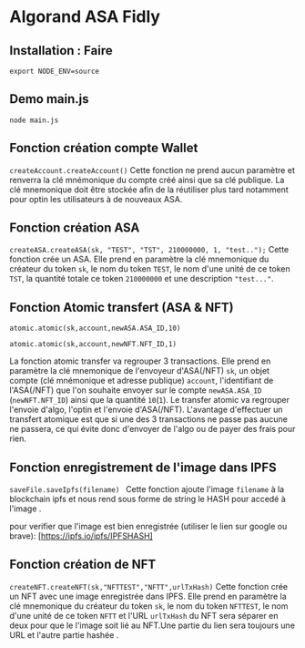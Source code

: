 # Algorand ASA Fidly

## Installation : Faire

```export NODE_ENV=source```

## Demo main.js

```node main.js```

## Fonction création compte Wallet

```createAccount.createAccount()```
Cette fonction ne prend aucun paramètre et renverra la clé mnémonique du compte créé ainsi que sa clé publique. La clé mnemonique doit être stockée afin de la réutiliser plus tard notamment pour optin les utilisateurs à de nouveaux ASA.

## Fonction création ASA

```createASA.createASA(sk, "TEST", "TST", 210000000, 1, "test..");```
Cette fonction crée un ASA. Elle prend en paramètre la clé mnemonique du créateur du token `sk`, le nom du token `TEST`, le nom d'une unité de ce token `TST`, la quantité totale ce token `210000000` et une description `"test..."`.

## Fonction Atomic transfert (ASA & NFT)

```atomic.atomic(sk,account,newASA.ASA_ID,10)```

```atomic.atomic(sk,account,newNFT.NFT_ID,1)```

La fonction atomic transfer va regrouper 3 transactions. Elle prend en paramètre la clé mnemonique de l'envoyeur d'ASA(/NFT) `sk`, un objet compte (clé mnémonique et adresse publique) `account`, l'identifiant de l'ASA(/NFT) que l'on souhaite envoyer sur le compte `newASA.ASA_ID` (`newNFT.NFT_ID`) ainsi que la quantité `10`(`1`). Le transfer atomic va regrouper l'envoie d'algo, l'optin et l'envoie d'ASA(/NFT). L'avantage d'effectuer un transfert atomique est que si une des 3 transactions ne passe pas aucune ne passera, ce qui évite donc d'envoyer de l'algo ou de payer des frais pour rien.

## Fonction enregistrement de l'image dans IPFS

```saveFile.saveIpfs(filename) ```
Cette fonction ajoute l'image ```filename``` à la blockchain ipfs et nous rend sous forme de string le HASH pour accedé à l'image .

pour verifier que l'image est bien enregistrée (utiliser le lien sur google ou brave):
    [https://ipfs.io/ipfs/IPFSHASH]


## Fonction création de NFT

```createNFT.createNFT(sk,"NFTTEST","NFTT",urlTxHash)```
Cette fonction crée un NFT avec une image enregistrée dans IPFS. Elle prend en paramètre la clé mnemonique du créateur du token `sk`, le nom du token `NFTTEST`, le nom d'une unité de ce token `NFTT` et l'URL  `urlTxHash` du NFT  sera séparer en deux pour que le l'image soit lié au NFT.Une partie du lien sera toujours une URL et l'autre partie  hashée .
